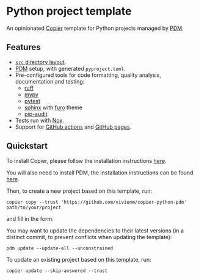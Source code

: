# Python project template

An opinionated [Copier](https://copier.readthedocs.io/en/stable/) template for Python projects managed by [PDM](https://pdm.fming.dev/latest/).

## Features

* [`src` directory layout](https://hynek.me/articles/testing-packaging/).
* [PDM](https://pdm.fming.dev/latest/) setup, with generated `pyproject.toml`.
* Pre-configured tools for code formatting, quality analysis, documentation and testing:
  * [ruff](https://github.com/charliermarsh/ruff)
  * [mypy](https://mypy.readthedocs.io/)
  * [pytest](https://docs.pytest.org/en/stable/)
  * [sphinx](https://sphinx-doc.org/) with [furo](https://pradyunsg.me/furo/) theme
  * [pip-audit](https://pypi.org/project/pip-audit/)
* Tests run with [Nox](https://nox.thea.codes/en/stable/).
* Support for [GitHub actions](https://github.com/features/actions) and [GitHub pages](https://pages.github.com/).

## Quickstart

To install Copier, please follow the installation instructions [here](https://copier.readthedocs.io/en/stable/#installation).

You will also need to install PDM, the installation instructions can be found [here](https://pdm.fming.dev/latest/#installation).

Then, to create a new project based on this template, run:

```shell
copier copy --trust 'https://github.com/vivienm/copier-python-pdm' path/to/your/project
```

and fill in the form.

You may want to update the dependencies to their latest versions (in a distinct commit, to prevent conflicts when updating the template):

```shell
pdm update --update-all --unconstrained
```

To update an existing project based on this template, run:

```shell
copier update --skip-answered --trust
```
